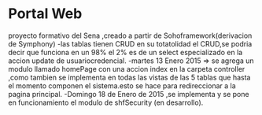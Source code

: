 Portal Web
=============

proyecto formativo del Sena ,creado a partir de Sohoframework(derivacion de Symphony)
-las tablas tienen CRUD en su totatolidad el CRUD,se podria decir que funciona en un 98% el 2% es de un select especializado en la accion update de usuariocredencial.
-martes 13 Enero 2015 => se agrega un modulo llamado homePage con una accion index en la carpeta controller ,como tambien se implementa en todas las vistas de las 5 tablas que hasta el momento componen el sistema.esto se hace para redireccionar a la pagina principal.
-Domingo 18 de Enero de 2015 ,se implementa y se pone en funcionamiento el modulo de shfSecurity (en desarrollo).